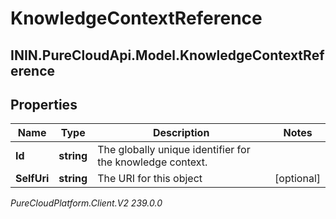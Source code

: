 # KnowledgeContextReference

## ININ.PureCloudApi.Model.KnowledgeContextReference

## Properties

|Name | Type | Description | Notes|
|------------ | ------------- | ------------- | -------------|
| **Id** | **string** | The globally unique identifier for the knowledge context. | |
| **SelfUri** | **string** | The URI for this object | [optional] |



_PureCloudPlatform.Client.V2 239.0.0_
